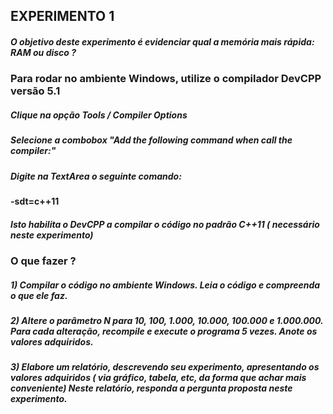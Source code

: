 ## EXPERIMENTO 1

##### O objetivo deste experimento é evidenciar qual a memória mais rápida: RAM ou disco ?


### Para rodar no ambiente Windows, utilize o compilador DevCPP versão 5.1

##### Clique na opção Tools / Compiler Options

##### Selecione a combobox "Add the following command when call the compiler:"

##### Digite na TextArea o seguinte comando:
<b>-sdt=c++11 </b>

##### Isto habilita o DevCPP a compilar o código no padrão C++11 ( necessário neste experimento)

### O que fazer ?

##### 1) Compilar o código no ambiente Windows. Leia o código e compreenda o que ele faz.

##### 2) Altere o parâmetro N para 10, 100, 1.000, 10.000, 100.000 e 1.000.000. Para cada alteração, recompile e execute o programa 5 vezes. Anote os valores adquiridos.

##### 3) Elabore um relatório, descrevendo seu experimento, apresentando os valores adquiridos ( via gráfico, tabela, etc, da forma que achar mais conveniente) Neste relatório, responda a pergunta proposta neste experimento.
